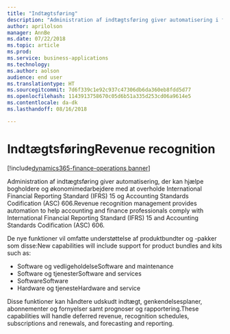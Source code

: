 ```yaml
---
title: "Indtægtsføring"
description: "Administration af indtægtsføring giver automatisering i forbindelse med overholdelse af IFRS 15 og ASC 606."
author: aprilolson
manager: AnnBe
ms.date: 07/22/2018
ms.topic: article
ms.prod: 
ms.service: business-applications
ms.technology: 
ms.author: aolson
audience: end user
ms.translationtype: HT
ms.sourcegitcommit: 7d6f339c1e92c937c47306db6da360eb8fdd5d77
ms.openlocfilehash: 1143913758670c05d6b51a335d253cd06a9614e5
ms.contentlocale: da-dk
ms.lasthandoff: 08/16/2018

---
```


# <a name="revenue-recognition"></a><span data-ttu-id="c31af-103">Indtægtsføring</span><span class="sxs-lookup"><span data-stu-id="c31af-103">Revenue recognition</span></span>

[!include[dynamics365-finance-operations banner](../includes/dynamics365-finance-operations.md)]

<span data-ttu-id="c31af-104">Administration af indtægtsføring giver automatisering, der kan hjælpe bogholdere og økonomimedarbejdere med at overholde International Financial Reporting Standard (IFRS) 15 og Accounting Standards Codification (ASC) 606.</span><span class="sxs-lookup"><span data-stu-id="c31af-104">Revenue recognition management provides automation to help accounting and finance professionals comply with International Financial Reporting Standard (IFRS) 15 and Accounting Standards Codification (ASC) 606.</span></span> 

<span data-ttu-id="c31af-105">De nye funktioner vil omfatte understøttelse af produktbundter og -pakker som disse:</span><span class="sxs-lookup"><span data-stu-id="c31af-105">New capabilities will include support for product bundles and kits such as:</span></span>

- <span data-ttu-id="c31af-106">Software og vedligeholdelse</span><span class="sxs-lookup"><span data-stu-id="c31af-106">Software and maintenance</span></span>
- <span data-ttu-id="c31af-107">Software og tjenester</span><span class="sxs-lookup"><span data-stu-id="c31af-107">Software and services</span></span>
- <span data-ttu-id="c31af-108">Software</span><span class="sxs-lookup"><span data-stu-id="c31af-108">Software</span></span>
- <span data-ttu-id="c31af-109">Hardware og tjeneste</span><span class="sxs-lookup"><span data-stu-id="c31af-109">Hardware and service</span></span>

<span data-ttu-id="c31af-110">Disse funktioner kan håndtere udskudt indtægt, genkendelsesplaner, abonnementer og fornyelser samt prognoser og rapportering.</span><span class="sxs-lookup"><span data-stu-id="c31af-110">These capabilities will handle deferred revenue, recognition schedules, subscriptions and renewals, and forecasting and reporting.</span></span>

